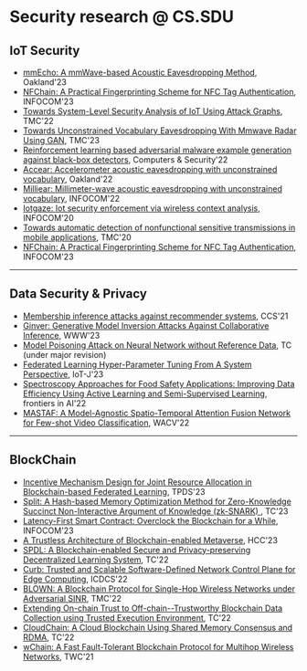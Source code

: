 # Security research @ CS.SDU

## IoT Security

- [mmEcho: A mmWave-based Acoustic Eavesdropping Method](papers/mmEcho.pdf), Oakland'23
- [NFChain: A Practical Fingerprinting Scheme for NFC Tag Authentication](papers/NFChain.pdf), INFOCOM'23
- [Towards System-Level Security Analysis of IoT Using Attack Graphs](papers/Towards_System-Level_Security_Analysis_of_IoT_Using_Attack_Graphs.pdf), TMC'22
- [Towards Unconstrained Vocabulary Eavesdropping With Mmwave Radar Using GAN](papers/Towards_Unconstrained_Vocabulary_Eavesdropping_With_Mmwave_Radar_Using_GAN.pdf), TMC'23
- [Reinforcement learning based adversarial malware example generation against black-box detectors](papers/Reinforcement%20Learning%20based%20Adversarial%20Malware%20Example%20Generation%20against%20Black-box%20Detectors.pdf), Computers & Security'22
- [Accear: Accelerometer acoustic eavesdropping with unconstrained vocabulary](papers/AccEar_Accelerometer_Acoustic_Eavesdropping_with_Unconstrained_Vocabulary.pdf), Oakland'22
- [Milliear: Millimeter-wave acoustic eavesdropping with unconstrained vocabulary](papers/MILLIEAR_Millimeter-wave_Acoustic_Eavesdropping_with_Unconstrained_Vocabulary.pdf), INFOCOM'22
- [Iotgaze: Iot security enforcement via wireless context analysis](papers/IoTGaze_IoT_Security_Enforcement_via_Wireless_Context_Analysis.pdf), INFOCOM'20
- [Towards automatic detection of nonfunctional sensitive transmissions in mobile applications](papers/Towards_Automatic_Detection_of_Nonfunctional_Sensitive_Transmissions_in_Mobile_Applications.pdf), TMC'20
- [NFChain: A Practical Fingerprinting Scheme for NFC Tag Authentication](papers/NFChain.pdf), INFOCOM'23

---

## Data Security & Privacy

- [Membership inference attacks against recommender systems](papers/3460120.3484770.pdf), CCS'21
- [Ginver: Generative Model Inversion Attacks Against Collaborative Inference](papers/Ginger_TheWebConf_2023.pdf), WWW'23
- [Model Poisoning Attack on Neural Network without Reference Data](papers/Model_Poisoning.pdf), TC (under major revision)
- [Federated Learning Hyper-Parameter Tuning From A System Perspective](papers/FedTune_IoTJ_2023.pdf), IoT-J'23
- [Spectroscopy Approaches for Food Safety Applications: Improving Data Efficiency Using Active Learning and Semi-Supervised Learning](papers/food_Frontiers_2022.pdf), frontiers in AI'22
- [MASTAF: A Model-Agnostic Spatio-Temporal Attention Fusion Network for Few-shot Video Classification](papers/MASTAF_A_Model-Agnostic_Spatio-Temporal_Attention_Fusion_Network_for_Few-shot_Video_Classification.pdf), WACV'22

---

## BlockChain
- [Incentive Mechanism Design for Joint Resource Allocation in Blockchain-based Federated Learning](papers/Incentive%20Mechanism%20Design%20for%20Joint%20Resource%20Allocation%20in%20Blockchain-based%20Federated%20Learning.pdf), TPDS'23
- [Split: A Hash-based Memory Optimization Method for Zero-Knowledge Succinct Non-Interactive Argument of Knowledge (zk-SNARK) ](papers/split.pdf), TC'23
- [Latency-First Smart Contract: Overclock the Blockchain for a While](papers/Latency-First%20Smart%20Contract_Overclock%20the%20Blockchain%20for%20a%20while.pdf), INFOCOM'23
- [A Trustless Architecture of Blockchain-enabled Metaverse](papers/A%20Trustless%20Architecture%20of%20Blockchain-enabled%20Metaverse.pdf), HCC'23
- [SPDL: A Blockchain-enabled Secure and Privacy-preserving Decentralized Learning System](papers/SPDL_Blockchain-secured%20and%20Privacy-preserving%20Decentralized%20Learning.pdf), TC'22
- [Curb: Trusted and Scalable Software-Defined Network Control Plane for Edge Computing](papers/Curb_Trusted%20and%20Scalable%20Software-Defined%20Network%20Control%20Plane%20for%20Edge%20Computing.pdf), ICDCS'22
- [BLOWN: A Blockchain Protocol for Single-Hop Wireless Networks under Adversarial SINR](papers/BLOWN_A%20Blockchain%20Protocol%20for%20Single-Hop%20Wireless%20Networks%20under%20Adversarial%20SINR.pdf), TMC'22
- [Extending On-chain Trust to Off-chain--Trustworthy Blockchain Data Collection using Trusted Execution Environment](papers/Extending%20On-chain%20Trust%20to%20Off-chain%E2%80%93Trustworthy%20Blockchain%20Data%20Collection%20using%20Trusted%20Execution%20Environment%20(TEE).pdf), TC'22
- [CloudChain: A Cloud Blockchain Using Shared Memory Consensus and RDMA](papers/CloudChain_A_Cloud_Blockchain_Using_Shared_Memory_Consensus_and_RDMA.pdf), TC'22
- [wChain: A Fast Fault-Tolerant Blockchain Protocol for Multihop Wireless Networks](papers/wChain_A_Fast_Fault-Tolerant_Blockchain_Protocol_for_Multihop_Wireless_Networks.pdf), TWC'21

